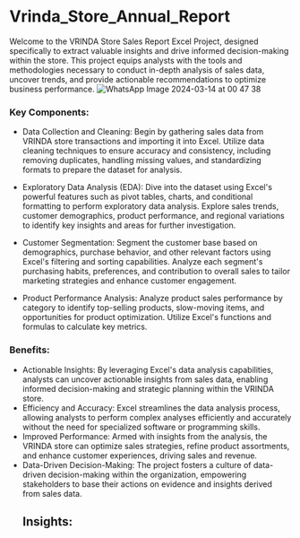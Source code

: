 # Vrinda_Store_Annual_Report
Welcome to the VRINDA Store Sales Report Excel Project, designed specifically to extract valuable insights and drive informed decision-making within the store. 
This project equips analysts with the tools and methodologies necessary to conduct in-depth analysis of sales data, uncover trends, and provide actionable recommendations to optimize business performance.
![WhatsApp Image 2024-03-14 at 00 47 38](https://github.com/arif246/Vrinda-Store-Annual-Report-/assets/71145958/d88f8634-16af-42df-941f-311094144c58)

### Key Components:
- Data Collection and Cleaning: Begin by gathering sales data from VRINDA store transactions and importing it into Excel. Utilize data cleaning techniques to ensure accuracy and consistency, including removing duplicates, handling missing values, and standardizing formats to prepare the dataset for analysis.

- Exploratory Data Analysis (EDA): Dive into the dataset using Excel's powerful features such as pivot tables, charts, and conditional formatting to perform exploratory data analysis. Explore sales trends, customer demographics, product performance, and regional variations to identify key insights and areas for further investigation.

- Customer Segmentation: Segment the customer base based on demographics, purchase behavior, and other relevant factors using Excel's filtering and sorting capabilities. Analyze each segment's purchasing habits, preferences, and contribution to overall sales to tailor marketing strategies and enhance customer engagement.

- Product Performance Analysis: Analyze product sales performance by category to identify top-selling products, slow-moving items, and opportunities for product optimization. Utilize Excel's functions and formulas to calculate key metrics.
### Benefits:
- Actionable Insights: By leveraging Excel's data analysis capabilities, analysts can uncover actionable insights from sales data, enabling informed decision-making and strategic planning within the VRINDA store.
- Efficiency and Accuracy: Excel streamlines the data analysis process, allowing analysts to perform complex analyses efficiently and accurately without the need for specialized software or programming skills.
- Improved Performance: Armed with insights from the analysis, the VRINDA store can optimize sales strategies, refine product assortments, and enhance customer experiences, driving sales and revenue.
- Data-Driven Decision-Making: The project fosters a culture of data-driven decision-making within the organization, empowering stakeholders to base their actions on evidence and insights derived from sales data.
  ## Insights:
  
